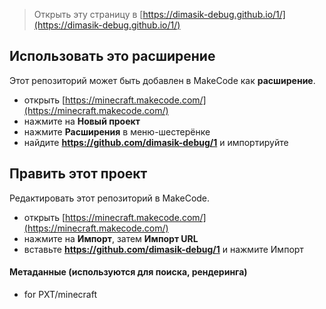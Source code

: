 
> Открыть эту страницу в [https://dimasik-debug.github.io/1/](https://dimasik-debug.github.io/1/)

## Использовать это расширение

Этот репозиторий может быть добавлен в MakeCode как **расширение**.

* открыть [https://minecraft.makecode.com/](https://minecraft.makecode.com/)
* нажмите на **Новый проект**
* нажмите **Расширения** в меню-шестерёнке
* найдите **https://github.com/dimasik-debug/1** и импортируйте

## Править этот проект

Редактировать этот репозиторий в MakeCode.

* открыть [https://minecraft.makecode.com/](https://minecraft.makecode.com/)
* нажмите на **Импорт**, затем **Импорт URL**
* вставьте **https://github.com/dimasik-debug/1** и нажмите Импорт

#### Метаданные (используются для поиска, рендеринга)

* for PXT/minecraft
<script src="https://makecode.com/gh-pages-embed.js"></script><script>makeCodeRender("{{ site.makecode.home_url }}", "{{ site.github.owner_name }}/{{ site.github.repository_name }}");</script>
